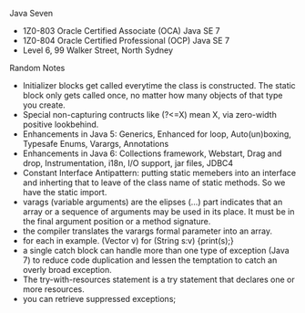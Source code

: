 Java Seven

- 1Z0-803  Oracle Certified Associate (OCA) Java SE 7
- 1Z0-804  Oracle Certified Professional (OCP) Java SE 7
- Level 6, 99 Walker Street, North Sydney

Random Notes
- Initializer blocks get called everytime the class is constructed. The static block only gets called once, no matter how many objects of that type you create.
- Special non-capturing contructs like (?<=X) mean X, via zero-width positive lookbehind.
- Enhancements in Java 5: Generics, Enhanced for loop, Auto(un)boxing, Typesafe Enums, Varargs, Annotations
- Enhancements in Java 6: Collections framework, Webstart, Drag and drop, Instrumentation, i18n, I/O support, jar files, JDBC4
- Constant Interface Antipattern: putting static memebers into an interface and inherting that to leave of the class name of static methods.  So we have the static import.
- varags (variable arguments) are the elipses (...) part indicates that an array or a sequence of arguments may be used in its place.  It must be in the final argument position or a method signature.
- the compiler translates the varargs formal parameter into an array. 
- for each in example.  (Vector v) for (String s:v) {print(s);}
- a single catch block can handle more than one type of exception (Java 7) to reduce code duplication and lessen the temptation to catch an overly broad exception.
- The try-with-resources statement is a try statement that declares one or more resources.
- you can retrieve suppressed exceptions;
